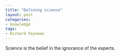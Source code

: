 ```yaml
---
title: "Defining science"
layout: post
categories:
- knowledge
tags:
- Richard Feynman
---
```


Science is the belief in the ignorance of the experts.